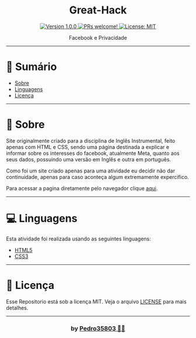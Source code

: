 # <h1 align="center">Great-Hack</h1>

<div align="center">
  <a href="https://github.com/Pedro35803/Site-Sobre-GMT">
    <img src="https://img.shields.io/badge/version-1.1.0-blue.svg?cacheSeconds=2592000" alt="Version 1.0.0"/>
    <img src="https://img.shields.io/static/v1?label=PRs&message=welcome&color=7159c1&labelColor=000000" alt="PRs welcome!"/>
  </a>
  
  <a href="https://github.com/Pedro35803/Great-Hack/blob/main/LICENSE">
    <img alt="License: MIT" src="https://img.shields.io/badge/License-MIT-yellow.svg" target="_blank"/>
  </a>
</div>

<p align="center">Facebook e Privacidade</p>

---
# 📌 Sumário
* [Sobre](#Sobre)
* [Linguagens](#linguagens)
* [Licença](#Licença)

---
<a id="Sobre"></a>
# 🔖 Sobre
<p>
 Site originalmente criado para a disciplina de Inglês Instrumental, feito apenas com HTML e CSS, sendo uma página destinada a explicar e informar sobre os interesses do facebook, atualmente Meta, quanto aos seus dados, possuindo uma versão em Inglês e outra em português.
</p>
<p>
   Como foi um site criado apenas para uma atividade eu decidir não dar continuidade, apenas para caso aconteça algum extremamente expercifico.
</p>
<p>
  Para acessar a pagina diretamente pelo navegador clique <a href="https://pedro35803.github.io/Great-Hack/index.html" target="_blank">aqui</a>.
</p>

---
<a id="linguagens"></a>
# 💻 Linguagens
Esta atividade foi realizada usando as seguintes linguagens:

* [HTML5](https://developer.mozilla.org/pt-BR/docs/Web/HTML)
* [CSS3](https://developer.mozilla.org/pt-BR/docs/Web/CSS)
<!--* [JavaScript](https://www.javascript.com/)-->

---
<a id="Licença"></a>
# 📕 Licença

Esse Repositorio está sob a licença MIT. Veja o arquivo [LICENSE](https://github.com/Pedro35803/Great-Hack/blob/main/LICENSE) para mais detalhes.

---
### <h3 align="center"> by [Pedro35803 👨‍💻](https://github.com/Pedro35803) </h3>
